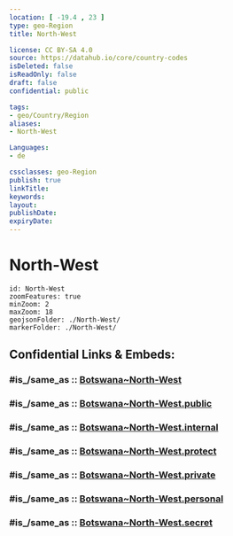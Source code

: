 ```yaml
---
location: [ -19.4 , 23 ] 
type: geo-Region
title: North-West

license: CC BY-SA 4.0
source: https://datahub.io/core/country-codes
isDeleted: false
isReadOnly: false
draft: false
confidential: public

tags:
- geo/Country/Region
aliases:
- North-West

Languages:
- de

cssclasses: geo-Region
publish: true
linkTitle: 
keywords: 
layout: 
publishDate: 
expiryDate: 
---
```


# North-West

```leaflet
id: North-West
zoomFeatures: true 
minZoom: 2 
maxZoom: 18
geojsonFolder: ./North-West/
markerFolder: ./North-West/
```


## Confidential Links & Embeds: 

### #is_/same_as :: [Botswana~North-West](/_Standards/Earth/Continent/Africa/Africa~South/Botswana/districts~Botswana/Botswana~North-West.md) 

### #is_/same_as :: [Botswana~North-West.public](/_public/Earth/Continent/Africa/Africa~South/Botswana/districts~Botswana/Botswana~North-West.public.md) 

### #is_/same_as :: [Botswana~North-West.internal](/_internal/Earth/Continent/Africa/Africa~South/Botswana/districts~Botswana/Botswana~North-West.internal.md) 

### #is_/same_as :: [Botswana~North-West.protect](/_protect/Earth/Continent/Africa/Africa~South/Botswana/districts~Botswana/Botswana~North-West.protect.md) 

### #is_/same_as :: [Botswana~North-West.private](/_private/Earth/Continent/Africa/Africa~South/Botswana/districts~Botswana/Botswana~North-West.private.md) 

### #is_/same_as :: [Botswana~North-West.personal](/_personal/Earth/Continent/Africa/Africa~South/Botswana/districts~Botswana/Botswana~North-West.personal.md) 

### #is_/same_as :: [Botswana~North-West.secret](/_secret/Earth/Continent/Africa/Africa~South/Botswana/districts~Botswana/Botswana~North-West.secret.md)

